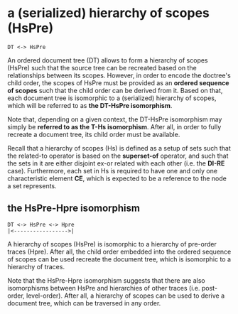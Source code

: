 
# a (serialized) hierarchy of scopes (HsPre)

```
DT <-> HsPre
```

An ordered document tree (DT) allows to form a hierarchy of scopes (HsPre)
such that the source tree can be recreated based on the relationships between
its scopes. However, in order to encode the doctree's child order, the scopes
of HsPre must be provided as an **ordered sequence of scopes** such that the
child order can be derived from it. Based on that, each document tree is
isomorphic to a (serialized) hierarchy of scopes, which will be referred to
as **the DT-HsPre isomorphism**.

Note that, depending on a given context, the DT-HsPre isomorphism may simply
be **referred to as the T-Hs isomorphism**. After all, in order to fully
recreate a document tree, its child order must be available.

Recall that a hierarchy of scopes (Hs) is defined as a setup of sets such that
the related-to operator is based on the **superset-of** operator, and such that
the sets in it are either disjoint ex-or related with each other (i.e. the
**DI-RE** case). Furthermore, each set in Hs is required to have one and only
one characteristic element **CE**, which is expected to be a reference to the
node a set represents.

## the HsPre-Hpre isomorphism

```
DT <-> HsPre <-> Hpre
|<----------------->|
```

A hierarchy of scopes (HsPre) is isomorphic to a hierarchy of pre-order traces
(Hpre). After all, the child order embedded into the ordered sequence of scopes
can be used recreate the document tree, which is isomorphic to a hierarchy of
traces.

Note that the HsPre-Hpre isomorphism suggests that there are also isomorphisms
between HsPre and hierarchies of other traces (i.e. post-order, level-order).
After all, a hierarchy of scopes can be used to derive a document tree, which
can be traversed in any order.
